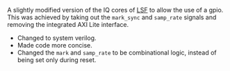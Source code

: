 
A slightly modified version of the IQ cores of [LSF](https://gitlab.com/librespacefoundation/fpga-cores/-/tree/master?ref_type=heads) to allow the use of a gpio. This was achieved by taking out the `mark_sync` and `samp_rate` signals and removing the integrated AXI Lite interface.  

- Changed to system verilog.
- Made code more concise.
- Changed the `mark` and `samp_rate` to be combinational logic, instead of being set only during reset.
